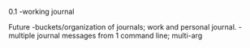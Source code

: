 0.1
-working journal

Future
-buckets/organization of journals; work and personal journal.
-multiple journal messages from 1 command line; multi-arg
